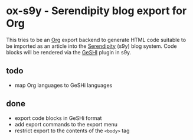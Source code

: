 ox-s9y - Serendipity blog export for Org
========================================

This tries to be an [Org](http://orgmode) export backend to generate
HTML code suitable to be imported as an article into the
[Serendipity](https://docs.s9y.org) (s9y) blog system.  Code blocks
will be rendered via the [GeSHI](http://qbnz.com/highlighter/) plugin
in s9y.

todo
----

- map Org languages to GeSHi languages

done
----

- export code blocks in GeSHi format
- add export commands to the export menu
- restrict export to the contents of the `<body>` tag
